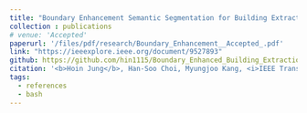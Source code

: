 ```yaml
---
title: "Boundary Enhancement Semantic Segmentation for Building Extraction from Remote Sensed Image"
collection : publications
# venue: 'Accepted'
paperurl: '/files/pdf/research/Boundary_Enhancement__Accepted_.pdf'
link: "https://ieeexplore.ieee.org/document/9527893"
github: https://github.com/hin1115/Boundary_Enhanced_Building_Extraction
citation: '<b>Hoin Jung</b>, Han-Soo Choi, Myungjoo Kang, <i>IEEE Transactions on Geoscience and Remote sensing</i>'
tags:
  - references
  - bash
---
```

